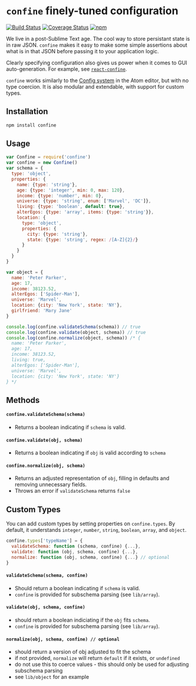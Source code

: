 # `confine` finely-tuned configuration

[![Build Status](https://img.shields.io/travis/brandonhorst/confine.svg?style=flat)](https://travis-ci.org/brandonhorst/confine)
[![Coverage Status](https://img.shields.io/coveralls/brandonhorst/confine.svg?style=flat)](https://coveralls.io/r/brandonhorst/confine)
[![npm](http://img.shields.io/npm/v/confine.svg?style=flat)]()

We live in a post-Sublime Text age. The cool way to store persistant state is in raw JSON. `confine` makes it easy to make some simple assertions about what is in that JSON before passing it to your application logic.

Clearly specifying configuration also gives us power when it comes to GUI auto-generation. For example, see [`react-confine`](https://github.com/brandonhorst/react-confine).

`confine` works similarly to the [Config system](https://atom.io/docs/api/v0.179.0/Config) in the Atom editor, but with no type coercion. It is also modular and extendable, with support for custom types.

## Installation

```sh
npm install confine
```

## Usage

```js
var Confine = require('confine')
var confine = new Confine()
var schema = {
  type: 'object',
  properties: {
    name: {type: 'string'},
    age: {type: 'integer', min: 0, max: 120},
    income: {type: 'number', min: 0},
    universe: {type: 'string', enum: ['Marvel', 'DC']},
    living: {type: 'boolean', default: true},
    alterEgos: {type: 'array', items: {type: 'string'}},
    location: {
      type: 'object',
      properties: {
        city: {type: 'string'},
        state: {type: 'string', regex: /[A-Z]{2}/}
      }
    }
  }
}

var object = {
  name: 'Peter Parker',
  age: 17,
  income: 38123.52,
  alterEgos: ['Spider-Man'],
  universe: 'Marvel',
  location: {city: 'New York', state: 'NY'},
  girlfriend: 'Mary Jane'
}

console.log(confine.validateSchema(schema)) // true
console.log(confine.validate(object, schema)) // true
console.log(confine.normalize(object, schema)) /* {
  name: 'Peter Parker',
  age: 17,
  income: 38123.52,
  living: true,
  alterEgos: ['Spider-Man'],
  universe: 'Marvel',
  location: {city: 'New York', state: 'NY'}
} */
```

## Methods

#### `confine.validateSchema(schema)`

- Returns a boolean indicating if `schema` is valid.

#### `confine.validate(obj, schema)`

- Returns a boolean indicating if `obj` is valid according to `schema`

#### `confine.normalize(obj, schema)`

- Returns an adjusted representation of `obj`, filling in defaults and removing unnecessary fields.
- Throws an error if `validateSchema` returns `false`

## Custom Types

You can add custom types by setting properties on `confine.types`. By default, it understands `integer`, `number`, `string`, `boolean`, `array`, and `object`.

```js
confine.types['typeName'] = {
  validateSchema: function (schema, confine) {...},
  validate: function (obj, schema, confine) {...},
  normalize: function (obj, schema, confine) {...} // optional
}

```

#### `validateSchema(schema, confine)`

- Should return a boolean indicating if `schema` is valid.
- `confine` is provided for subschema parsing (see `lib/array`).

#### `validate(obj, schema, confine)`

- should return a boolean indiciating if the `obj` fits `schema`.
- `confine` is provided for subschema parsing (see `lib/array`).

#### `normalize(obj, schema, confine) // optional`
- should return a version of obj adjusted to fit the schema
- if not provided, `normalize` will return `default` if it exists, or `undefined`
- do not use this to coerce values - this should only be used for adjusting subschema parsing
- see `lib/object` for an example
